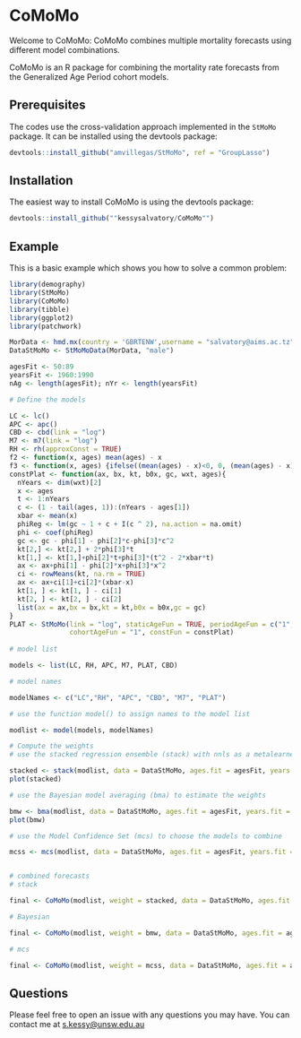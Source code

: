 # CoMoMo

Welcome to CoMoMo: CoMoMo combines multiple mortality forecasts using different model combinations.

CoMoMo is an R package for combining the mortality rate forecasts from the Generalized Age Period cohort models. 

## Prerequisites

The codes use the cross-validation approach implemented in the `StMoMo` package. It can be installed using the devtools package:

``` r
devtools::install_github("amvillegas/StMoMo", ref = "GroupLasso")
```

## Installation

The easiest way to install CoMoMo is using the devtools package:

``` r
devtools::install_github(""kessysalvatory/CoMoMo"")
```

## Example

This is a basic example which shows you how to solve a common problem:

``` r
library(demography)
library(StMoMo)
library(CoMoMo)
library(tibble)
library(ggplot2)
library(patchwork)

MorData <- hmd.mx(country = 'GBRTENW',username = "salvatory@aims.ac.tz", password = "Salva=0606")
DataStMoMo <- StMoMoData(MorData, "male")

agesFit <- 50:89
yearsFit <- 1960:1990
nAg <- length(agesFit); nYr <- length(yearsFit)

# Define the models

LC <- lc()
APC <- apc()
CBD <- cbd(link = "log")
M7 <- m7(link = "log")
RH <- rh(approxConst = TRUE)
f2 <- function(x, ages) mean(ages) - x
f3 <- function(x, ages) {ifelse((mean(ages) - x)<0, 0, (mean(ages) - x))}
constPlat <- function(ax, bx, kt, b0x, gc, wxt, ages){
  nYears <- dim(wxt)[2]
  x <- ages
  t <- 1:nYears
  c <- (1 - tail(ages, 1)):(nYears - ages[1])
  xbar <- mean(x)
  phiReg <- lm(gc ~ 1 + c + I(c ^ 2), na.action = na.omit)
  phi <- coef(phiReg)
  gc <- gc - phi[1] - phi[2]*c-phi[3]*c^2
  kt[2,] <- kt[2,] + 2*phi[3]*t
  kt[1,] <- kt[1,]+phi[2]*t+phi[3]*(t^2 - 2*xbar*t)
  ax <- ax+phi[1] - phi[2]*x+phi[3]*x^2
  ci <- rowMeans(kt, na.rm = TRUE)
  ax <- ax+ci[1]+ci[2]*(xbar-x)
  kt[1, ] <- kt[1, ] - ci[1]
  kt[2, ] <- kt[2, ] - ci[2]
  list(ax = ax,bx = bx,kt = kt,b0x = b0x,gc = gc)
}
PLAT <- StMoMo(link = "log", staticAgeFun = TRUE, periodAgeFun = c("1", f2),
               cohortAgeFun = "1", constFun = constPlat)
               
# model list 

models <- list(LC, RH, APC, M7, PLAT, CBD)

# model names 

modelNames <- c("LC","RH", "APC", "CBD", "M7", "PLAT")

# use the function model() to assign names to the model list

modlist <- model(models, modelNames)

# Compute the weights
# use the stacked regression ensemble (stack) with nnls as a metalearner 

stacked <- stack(modlist, data = DataStMoMo, ages.fit = agesFit, years.fit = yearsFit, h = 5, metalearner = "nnls")
plot(stacked)

# use the Bayesian model averaging (bma) to estimate the weights

bmw <- bma(modlist, data = DataStMoMo, ages.fit = agesFit, years.fit = yearsFit, h = 5, method = "cv")
plot(bmw)

# use the Model Confidence Set (mcs) to choose the models to combine

mcss <- mcs(modlist, data = DataStMoMo, ages.fit = agesFit, years.fit = yearsFit, h = 5, B = 5000, l=3, alpha = 0.1,  method = "cv")


# combined forecasts
# stack

final <- CoMoMo(modlist, weight = stacked, data = DataStMoMo, ages.fit = agesFit,years.fit = yearsFit, h = 5)

# Bayesian

final <- CoMoMo(modlist, weight = bmw, data = DataStMoMo, ages.fit = agesFit,years.fit = yearsFit, h = 5)

# mcs

final <- CoMoMo(modlist, weight = mcss, data = DataStMoMo, ages.fit = agesFit,years.fit = yearsFit, h = 5)
```

## Questions 


Please feel free to open an issue with any questions you may have. You can contact me at s.kessy@unsw.edu.au
